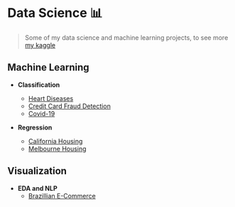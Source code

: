 # Data Science :bar_chart:
> Some of my data science and machine learning projects, to see more [my kaggle](https://www.kaggle.com/fabrciomacena)
## Machine Learning
- **Classification**
  - [Heart Diseases](https://github.com/FabricioMacena/Data_Science/blob/main/Heart%20Diseases/heart_diseases_intro.md)
  - [Credit Card Fraud Detection](https://github.com/FabricioMacena/Data_Science/blob/main/Credit%20Card%20Fraud%20Detection/credit_card_fraud_detection_intro.md)
  - [Covid-19](https://github.com/FabricioMacena/Data_Science/blob/main/Covid-19/covid_prediction.md)

- **Regression**
  - [California Housing](https://github.com/FabricioMacena/Data_Science/blob/main/California%20Housing/california_housing_intro.md)
  - [Melbourne Housing](https://github.com/FabricioMacena/Data_Science/blob/main/Melbourne%20Housing/melbourne_housing_intro.md)

## Visualization
- **EDA and NLP**
  - [Brazillian E-Commerce](https://github.com/FabricioMacena/Data_Science/blob/main/Brazillian%20E-Commerce%20by%20Olist/brazillian_ecommerce_intro.md)